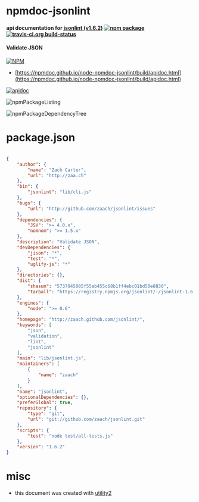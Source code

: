 # npmdoc-jsonlint

#### api documentation for  [jsonlint (v1.6.2)](http://zaach.github.com/jsonlint/)  [![npm package](https://img.shields.io/npm/v/npmdoc-jsonlint.svg?style=flat-square)](https://www.npmjs.org/package/npmdoc-jsonlint) [![travis-ci.org build-status](https://api.travis-ci.org/npmdoc/node-npmdoc-jsonlint.svg)](https://travis-ci.org/npmdoc/node-npmdoc-jsonlint)

#### Validate JSON

[![NPM](https://nodei.co/npm/jsonlint.png?downloads=true&downloadRank=true&stars=true)](https://www.npmjs.com/package/jsonlint)

- [https://npmdoc.github.io/node-npmdoc-jsonlint/build/apidoc.html](https://npmdoc.github.io/node-npmdoc-jsonlint/build/apidoc.html)

[![apidoc](https://npmdoc.github.io/node-npmdoc-jsonlint/build/screenCapture.buildCi.browser.%252Ftmp%252Fbuild%252Fapidoc.html.png)](https://npmdoc.github.io/node-npmdoc-jsonlint/build/apidoc.html)

![npmPackageListing](https://npmdoc.github.io/node-npmdoc-jsonlint/build/screenCapture.npmPackageListing.svg)

![npmPackageDependencyTree](https://npmdoc.github.io/node-npmdoc-jsonlint/build/screenCapture.npmPackageDependencyTree.svg)



# package.json

```json

{
    "author": {
        "name": "Zach Carter",
        "url": "http://zaa.ch"
    },
    "bin": {
        "jsonlint": "lib/cli.js"
    },
    "bugs": {
        "url": "http://github.com/zaach/jsonlint/issues"
    },
    "dependencies": {
        "JSV": ">= 4.0.x",
        "nomnom": ">= 1.5.x"
    },
    "description": "Validate JSON",
    "devDependencies": {
        "jison": "*",
        "test": "*",
        "uglify-js": "*"
    },
    "directories": {},
    "dist": {
        "shasum": "5737045085f55eb455c68b1ff4ebc01bd50e8830",
        "tarball": "https://registry.npmjs.org/jsonlint/-/jsonlint-1.6.2.tgz"
    },
    "engines": {
        "node": ">= 0.6"
    },
    "homepage": "http://zaach.github.com/jsonlint/",
    "keywords": [
        "json",
        "validation",
        "lint",
        "jsonlint"
    ],
    "main": "lib/jsonlint.js",
    "maintainers": [
        {
            "name": "zaach"
        }
    ],
    "name": "jsonlint",
    "optionalDependencies": {},
    "preferGlobal": true,
    "repository": {
        "type": "git",
        "url": "git://github.com/zaach/jsonlint.git"
    },
    "scripts": {
        "test": "node test/all-tests.js"
    },
    "version": "1.6.2"
}
```



# misc
- this document was created with [utility2](https://github.com/kaizhu256/node-utility2)
